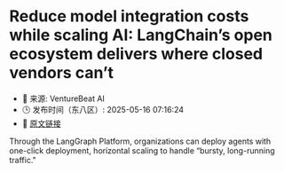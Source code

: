 # Reduce model integration costs while scaling AI: LangChain’s open ecosystem delivers where closed vendors can’t
- 📅 来源: VentureBeat AI
- 🕒 发布时间（东八区）: 2025-05-16 07:16:24
- 🔗 [原文链接](https://venturebeat.com/ai/reduce-model-integration-costs-while-scaling-ai-langchains-open-ecosystem-delivers-where-closed-vendors-cant/)

Through the LangGraph Platform, organizations can deploy agents with one-click deployment, horizontal scaling to handle “bursty, long-running traffic."